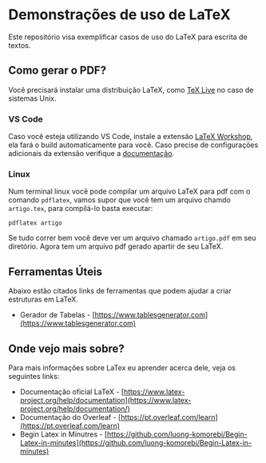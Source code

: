 # Demonstrações de uso de LaTeX

Este repositório visa exemplificar casos de uso do LaTeX para escrita de textos.

## Como gerar o PDF?

Você precisará instalar uma distribuição LaTeX, como [TeX Live](https://www.tug.org/texlive/) no caso de sistemas Unix.

### VS Code

Caso você esteja utilizando VS Code, instale a extensão [LaTeX Workshop](https://github.com/James-Yu/LaTeX-Workshop), ela fará o build automaticamente para você. Caso precise de configurações adicionais da extensão verifique a [documentação](https://github.com/James-Yu/LaTeX-Workshop/wiki).

### Linux

Num terminal linux você pode compilar um arquivo LaTeX para pdf com o comando `pdflatex`, vamos supor que você tem um arquivo chamdo `artigo.tex`, para compilá-lo basta executar:

```shell
pdflatex artigo
```

Se tudo correr bem você deve ver um arquivo chamado `artigo.pdf` em seu diretório. Agora tem um arquivo pdf gerado apartir de seu LaTeX.

## Ferramentas Úteis

Abaixo estão citados links de ferramentas que podem ajudar a criar estruturas em LaTeX.

- Gerador de Tabelas - [https://www.tablesgenerator.com](https://www.tablesgenerator.com)

## Onde vejo mais sobre?

Para mais informações sobre LaTex eu aprender acerca dele, veja os seguintes links:

- Documentação oficial LaTeX - [https://www.latex-project.org/help/documentation](https://www.latex-project.org/help/documentation/)
- Documentação do Overleaf - [https://pt.overleaf.com/learn](https://pt.overleaf.com/learn)
- Begin Latex in Minutres - [https://github.com/luong-komorebi/Begin-Latex-in-minutes](https://github.com/luong-komorebi/Begin-Latex-in-minutes)